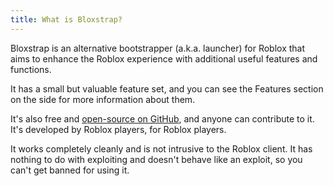 ```yaml
---
title: What is Bloxstrap?
---
```


Bloxstrap is an alternative bootstrapper (a.k.a. launcher) for Roblox that aims to enhance the Roblox experience with additional useful features and functions. 

It has a small but valuable feature set, and you can see the Features section on the side for more information about them.

It's also free and [open-source on GitHub](https://github.com/bloxstraplabs/bloxstrap), and anyone can contribute to it. It's developed by Roblox players, for Roblox players.

It works completely cleanly and is not intrusive to the Roblox client. It has nothing to do with exploiting and doesn't behave like an exploit, so you can't get banned for using it.